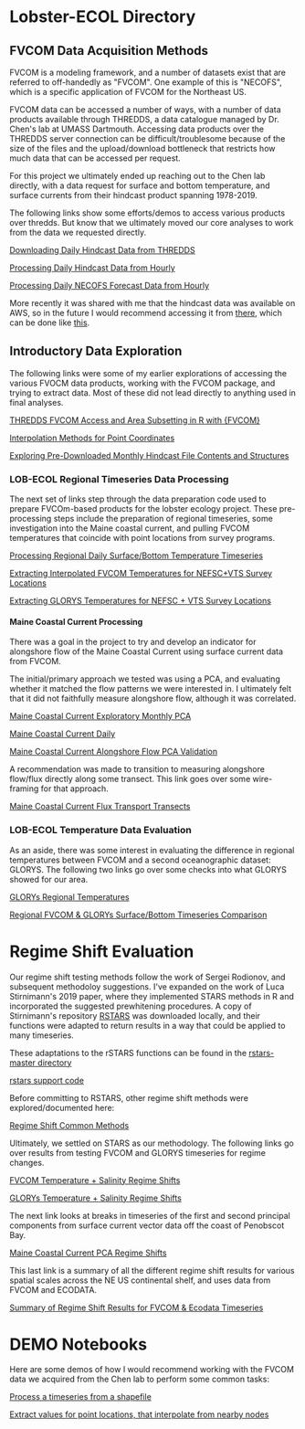 # Lobster-ECOL Directory


## FVCOM Data Acquisition Methods

FVCOM is a modeling framework, and a number of datasets exist that are referred to off-handedly as "FVCOM". One 
example of this is "NECOFS", which is a specific application of FVCOM for the Northeast US.  

FVCOM data can be accessed a number of ways, with a number of data products available through THREDDS, a 
data catalogue managed by Dr. Chen's lab at UMASS Dartmouth. Accessing data products over the THREDDS server
connection can be difficult/troublesome because of the size of the files and the upload/download bottleneck
that restricts how much data that can be accessed per request.

For this project we ultimately ended up reaching out to the Chen lab directly, with a data request 
for surface and bottom temperature, and surface currents from their hindcast product spanning 1978-2019.

The following links show some efforts/demos to access various products over thredds. But know that we 
ultimately moved our core analyses to work from the data we requested directly.

[Downloading Daily Hindcast Data from THREDDS](https://github.com/adamkemberling/Lobster-ECOL/blob/main/R/FVCOM_prep/fvcom_acquisition_approaches/FVCOM_Daily_Hindcast_Download.qmd)

[Processing Daily Hindcast Data from Hourly](https://github.com/adamkemberling/Lobster-ECOL/blob/main/R/FVCOM_prep/fvcom_acquisition_approaches/GOM3_Hindcast_Daily_from_Hourly_Processing.qmd)

[Processing Daily NECOFS Forecast Data from Hourly](https://github.com/adamkemberling/Lobster-ECOL/blob/main/R/FVCOM_prep/fvcom_acquisition_approaches/NECOFS_Daily_from_Hourly_Processing.qmd)


More recently it was shared with me that the hindcast data was available on AWS, so in the future I
would recommend accessing it from [there](https://registry.opendata.aws/fvcom_gom3/), which can be done like [this](https://github.com/OpenScienceComputing/umassd-fvcom/blob/main/fvcom_gom3_explore.ipynb).


## Introductory Data Exploration

The following links were some of my earlier explorations of accessing the various 
FVOCM data products, working with the FVCOM package, and trying to extract data. Most of these 
did not lead directly to anything used in final analyses.

[THREDDS FVCOM Access and Area Subsetting in R with {FVCOM}](https://adamkemberling.github.io/Lobster-ECOL/R/FVCOM_prep/fvcom_general_methods/FVCOM_Area_Subsetting_Demo.html)

[Interpolation Methods for Point Coordinates](https://adamkemberling.github.io/Lobster-ECOL/R/FVCOM_prep/fvcom_general_methods/FVCOM_interpolation_methods.html)

[Exploring Pre-Downloaded Monthly Hindcast File Contents and Structures](https://adamkemberling.github.io/Lobster-ECOL/R/FVCOM_prep/gmri_inventory_exploration/FVCOM-GMRI-Monthly-Inventory-Check.html)


### LOB-ECOL Regional Timeseries Data Processing

The next set of links step through the data preparation code used to prepare FVCOm-based products for the lobster
ecology project. These pre-processing steps include the preparation of regional timeseries, some investigation into
the Maine coastal current, and pulling FVCOM temperatures that coincide with point locations from survey programs.


[Processing Regional Daily Surface/Bottom Temperature Timeseries](https://adamkemberling.github.io/Lobster-ECOL/R/FVCOM_prep/FVCOM_Regional_Temperature_Timeseries.html)

[Extracting Interpolated FVCOM Temperatures for NEFSC+VTS Survey Locations](https://adamkemberling.github.io/Lobster-ECOL/R/FVCOM_prep/Survey_Locations_FVCOMTemp_Interpolation.html)

[Extracting GLORYS Temperatures for NEFSC + VTS Survey Locations](https://adamkemberling.github.io/Lobster-ECOL/R/GLORYs_prep/Survey_Locations_GLORYSTemp_extractions.html)

#### Maine Coastal Current Processing

There was a goal in the project to try and develop an indicator for alongshore flow of the Maine Coastal Current 
using surface current data from FVCOM.

The initial/primary approach we tested was using a PCA, and evaluating whether it matched the flow patterns we were interested in.
I ultimately felt that it did not faithfully measure alongshore flow, although it was correlated.

[Maine Coastal Current Exploratory Monthly PCA](https://adamkemberling.github.io/Lobster-ECOL/R/FVCOM_prep/MaineCoastalCurrent/MaineCoastalCurrent_Exploratory_PCA.html)

[Maine Coastal Current Daily](https://adamkemberling.github.io/Lobster-ECOL/R/FVCOM_prep/MaineCoastalCurrent/MCC_Daily_Workup.html)

[Maine Coastal Current Alongshore Flow PCA Validation](https://adamkemberling.github.io/Lobster-ECOL/R/FVCOM_prep/MaineCoastalCurrent/AlongshoreOffshore_MCC_EOF.html)

A recommendation was made to transition to measuring alongshore flow/flux directly along some transect. This link goes over some wire-framing for that approach.

[Maine Coastal Current Flux Transport Transects](https://adamkemberling.github.io/Lobster-ECOL/R/FVCOM_prep/MaineCoastalCurrent/MCC_transect_fluxtransport.html)


### LOB-ECOL Temperature Data Evaluation

As an aside, there was some interest in evaluating the difference in regional temperatures between FVCOM and a
second oceanographic dataset: GLORYS. The following two links go over some checks into what GLORYS showed for our area.

[GLORYs Regional Temperatures](https://adamkemberling.github.io/Lobster-ECOL/R/GLORYs_prep/GLORYs_Temp_Exposure.html)

[Regional FVCOM & GLORYs Surface/Bottom Timeseries Comparison](https://adamkemberling.github.io/Lobster-ECOL/R/FVCOM_prep/FVCOM_regional_Temp_Exposure.html)


# Regime Shift Evaluation

Our regime shift testing methods follow the work of Sergei Rodionov, and subsequent methodoloy suggestions. I've 
expanded on the work of Luca Stirnimann's 2019 paper, where they implemented STARS methods in R and incorporated 
the suggested prewhitening procedures. A copy of Stirnimann's repository [RSTARS](https://github.com/LStirnimann/rstars) 
was downloaded locally, and their functions were adapted to return results in a way that could be applied to many timeseries.

These adaptations to the rSTARS functions can be found in the [rstars-master directory](https://github.com/adamkemberling/Lobster-ECOL/tree/main/rstars-master)

[rstars support code](https://github.com/adamkemberling/Lobster-ECOL/tree/main/rstars-master)


Before committing to RSTARS, other regime shift methods were explored/documented here:

[Regime Shift Common Methods](https://adamkemberling.github.io/Lobster-ECOL/R/regime_tests/regime_shift_methods.html)

Ultimately, we settled on STARS as our methodology. The following links go over results 
from testing FVCOM and GLORYS timeseries for regime changes.

[FVCOM Temperature + Salinity Regime Shifts](https://adamkemberling.github.io/Lobster-ECOL/R/regime_tests/STARS_FVCOM.html)

[GLORYs Temperature + Salinity Regime Shifts](https://adamkemberling.github.io/Lobster-ECOL/R/regime_tests/STARS_GLORYS.html)

The next link looks at breaks in timeseries of the first and second principal components from surface current vector data
off the coast of Penobscot Bay.

[Maine Coastal Current PCA Regime Shifts](https://adamkemberling.github.io/Lobster-ECOL/R/regime_tests/MCC_rstars.html)

This last link is a summary of all the different regime shift results for various spatial scales across the NE US 
continental shelf, and uses data from FVCOM and ECODATA.

[Summary of Regime Shift Results for FVCOM & Ecodata Timeseries](https://adamkemberling.github.io/Lobster-ECOL/R/regime_tests/RegimeShiftsSummary.html)


# DEMO Notebooks

Here are some demos of how I would recommend working with the FVCOM data we acquired from the Chen lab to perform some common tasks:

[Process a timeseries from a shapefile](https://adamkemberling.github.io/Lobster-ECOL/R/Farewell_Demos/FVCOM_to_Timeseries.html)

[Extract values for point locations, that interpolate from nearby nodes](https://adamkemberling.github.io/Lobster-ECOL/R/Farewell_Demos/FVCOM_for_Pointlocations.html)

